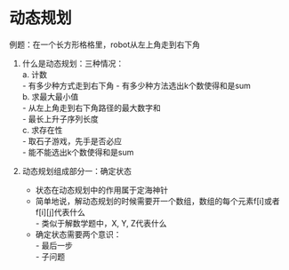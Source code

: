 # 动态规划

例题：在一个长方形格格里，robot从左上角走到右下角  
1. 什么是动态规划：三种情况：    
    a. 计数    
        - 有多少种方式走到右下角
        - 有多少种方法选出k个数使得和是sum    
    b. 求最大最小值    
        - 从左上角走到右下角路径的最大数字和   
        - 最长上升子序列长度   
    c. 求存在性   
        - 取石子游戏，先手是否必应   
        - 能不能选出k个数使得和是sum   

2. 动态规划组成部分一：确定状态   
   * 状态在动态规划中的作用属于定海神针    
   * 简单地说，解动态规划的时候需要开一个数组，数组的每个元素f[i]或者f[i][j]代表什么  
          - 类似于解数学题中，X, Y, Z代表什么      
   * 确定状态需要两个意识：    
          - 最后一步   
          - 子问题     
